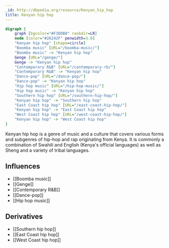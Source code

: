 ```yaml
---
_id: http://dbpedia.org/resource/Kenyan_hip_hop
title: Kenyan hip hop
---
```


```dot
digraph {
	graph [bgcolor="#F3DDB8" rankdir=LR]
	node [color="#26242F" penwidth=3.0]
	"Kenyan hip hop" [shape=circle]
	"Boomba music" [URL="/boomba-music/"]
	"Boomba music" -> "Kenyan hip hop"
	Genge [URL="/genge/"]
	Genge -> "Kenyan hip hop"
	"Contemporary R&B" [URL="/contemporary-rb/"]
	"Contemporary R&B" -> "Kenyan hip hop"
	"Dance-pop" [URL="/dance-pop/"]
	"Dance-pop" -> "Kenyan hip hop"
	"Hip hop music" [URL="/hip-hop-music/"]
	"Hip hop music" -> "Kenyan hip hop"
	"Southern hip hop" [URL="/southern-hip-hop/"]
	"Kenyan hip hop" -> "Southern hip hop"
	"East Coast hip hop" [URL="/east-coast-hip-hop/"]
	"Kenyan hip hop" -> "East Coast hip hop"
	"West Coast hip hop" [URL="/west-coast-hip-hop/"]
	"Kenyan hip hop" -> "West Coast hip hop"
}
```

Kenyan hip hop is a genre of music and a culture that covers various forms and subgenres of hip-hop and rap originating from Kenya. It is commonly a combination of Swahili and English (Kenya's official languages) as well as Sheng and a variety of tribal languages.

## Influences

- [[Boomba music]]
- [[Genge]]
- [[Contemporary R&B]]
- [[Dance-pop]]
- [[Hip hop music]]

## Derivatives

- [[Southern hip hop]]
- [[East Coast hip hop]]
- [[West Coast hip hop]]
